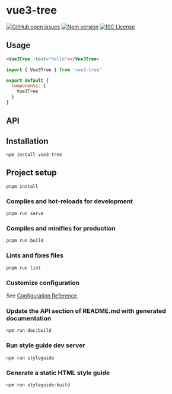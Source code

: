 
# vue3-tree
[![GitHub open issues](https://img.shields.io/github/issues/sixiaohui/vue3-tree.svg?maxAge=2592000)](https://github.com/sixiaohui/vue3-tree/issues)
[![Npm version](https://img.shields.io/npm/v/vue3-tree.svg?maxAge=2592000)](https://www.npmjs.com/package/vue3-tree)
[![ISC License](https://img.shields.io/github/license/sixiaohui/vue3-tree.svg)](https://github.com/sixiaohui/vue3-tree/blob/master/LICENSE)

## Usage
```HTML
<Vue3Tree :text="hello"></Vue3Tree>
```
```javascript
import { Vue3Tree } from 'vue3-tree'

export default {
  components: {
    Vue3Tree
  }
}
```
## API

## Installation
```
npm install vue3-tree
```

## Project setup
```
pnpm install
```

### Compiles and hot-reloads for development
```
pnpm run serve
```

### Compiles and minifies for production
```
pnpm run build
```

### Lints and fixes files
```
pnpm run lint
```

### Customize configuration
See [Configuration Reference](https://cli.vuejs.org/config/).

### Update the API section of README.md with generated documentation
```
npm run doc:build
```

### Run style guide dev server
```
npm run styleguide
```

### Generate a static HTML style guide
```
npm run styleguide:build
```
